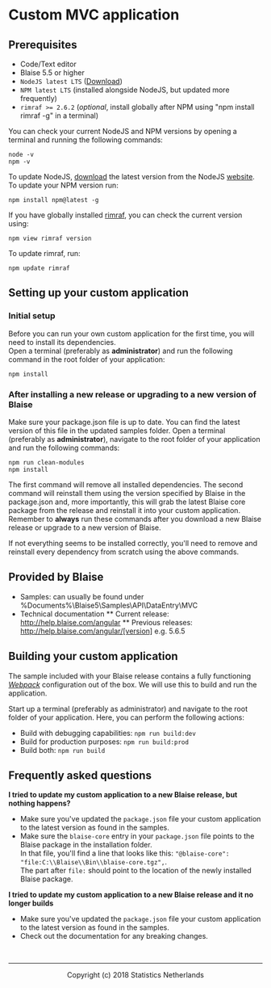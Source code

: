 # Custom MVC application

## Prerequisites

* Code/Text editor
* Blaise 5.5 or higher
* `NodeJS latest LTS` ([Download](https://nodejs.org/en/))
* `NPM latest LTS` (installed alongside NodeJS, but updated more frequently)
* `rimraf >= 2.6.2` (*optional*, install globally after NPM using "npm install rimraf -g" in a terminal)

You can check your current NodeJS and NPM versions by opening a terminal and running the following commands:

    node -v
    npm -v

To update NodeJS, [download](https://nodejs.org/en/) the latest version from the NodeJS [website](https://nodejs.org/en/).<br>To update your NPM version run:

    npm install npm@latest -g

If you have globally installed [rimraf](https://www.npmjs.com/package/rimraf), you can check the current version using:

    npm view rimraf version

To update rimraf, run:

    npm update rimraf

## Setting up your custom application

### Initial setup

Before you can run your own custom application for the first time, you will need to install its dependencies.<br> Open a terminal (preferably as **administrator**) and run the following command in the root folder of your application:

    npm install

### After installing a new release or upgrading to a new version of Blaise

Make sure your package.json file is up to date. You can find the latest version of this file in the updated samples folder. Open a terminal (preferably as **administrator**), navigate to the root folder of your application and run the following commands:

    npm run clean-modules
    npm install

The first command will remove all installed dependencies. The second command will reinstall them using the version specified by Blaise in the package.json and, more importantly, this will grab the latest Blaise core package from the release and reinstall it into your custom application. Remember to **always** run these commands after you download a new Blaise release or upgrade to a new version of Blaise.

If not everything seems to be installed correctly, you'll need to remove and reinstall every dependency from scratch using the above commands.

## Provided by Blaise

* Samples: can usually be found under %Documents%\Blaise5\Samples\API\DataEntry\MVC
* Technical documentation 
** Current release: http://help.blaise.com/angular
** Previous releases: http://help.blaise.com/angular/[version] e.g. 5.6.5

## Building your custom application

The sample included with your Blaise release contains a fully functioning [_Webpack_](https://webpack.js.org/) configuration out of the box. We will use this to build and run the application.

Start up a terminal (preferably as administrator) and navigate to the root folder of your application. Here, you can perform the following actions:

* Build with debugging capabilities: `npm run build:dev`
* Build for production purposes: `npm run build:prod`
* Build both: `npm run build`

## Frequently asked questions

**I tried to update my custom application to a new Blaise release, but nothing happens?**

* Make sure you've updated the `package.json` file your custom application to the latest version as found in the samples.
* Make sure the `blaise-core` entry in your `package.json` file points to the Blaise package in the installation folder.<br>In that file, you'll find a line that looks like this: `"@blaise-core": "file:C:\\Blaise\\Bin\\blaise-core.tgz",`.<br>The part after `file:` should point to the location of the newly installed Blaise package.

**I tried to update my custom application to a new Blaise release and it no longer builds**

* Make sure you've updated the `package.json` file your custom application to the latest version as found in the samples.
* Check out the documentation for any breaking changes.

<br><hr><center>Copyright (c) 2018 Statistics Netherlands</center>
